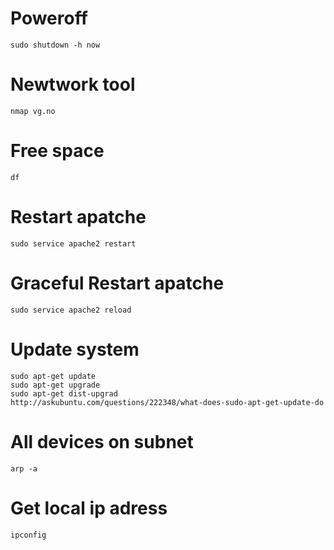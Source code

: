 # Poweroff
```
sudo shutdown -h now
```

# Newtwork tool
```
nmap vg.no
```

# Free space
```
df
```

# Restart apatche
```
sudo service apache2 restart
```

# Graceful Restart apatche
```
sudo service apache2 reload
```

# Update system
```
sudo apt-get update
sudo apt-get upgrade
sudo apt-get dist-upgrad
http://askubuntu.com/questions/222348/what-does-sudo-apt-get-update-do
```

# All devices on subnet
```
arp -a
```

# Get local ip adress
```
ipconfig 
```
